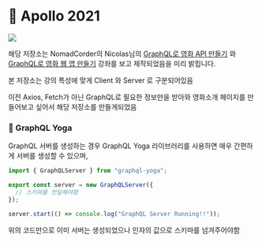 # :rocket: Apollo 2021

<img src="https://yt3.ggpht.com/ytc/AKedOLTUh5DI9RQkZcNRxzVqXMfyO2jB99F1k49ttgFbrA=s88-c-k-c0x00ffffff-no-rj">

해당 저장소는 NomadCorder의 Nicolas님의 <a href="https://nomadcoders.co/graphql-for-beginners/lectures">GraphQL로 영화 API 만들기</a> 와 <a href="https://nomadcoders.co/react-graphql-for-beginners/lectures">GraphQL로 영화 웹 앱 만들기</a> 강좌를 보고 제작되었음을 미리 밝힙니다.

본 저장소는 강의 특성에 맞게 Client 와 Server 로 구분되어있음

이전 Axios, Fetch가 아닌 GraphQL로 필요한 정보만을 받아와 영화소개 페이지를 만들어보고 싶어서 해당 저장소를 만들게되었음

### :running: GraphQL Yoga

GraphQL 서버를 생성하는 경우 GraphQL Yoga 라이브러리를 사용하면 매우 간편하게 서버를 생성할 수 있으며,

```javascript
import { GraphQLServer } from "graphql-yoga";

export const server = new GraphQLServer({
  // 스키마를 전달해야함
});

server.start(() => console.log("GraphQL Server Running!!"));
```

위의 코드만으로 이미 서버는 생성되었으나 인자의 값으로 스키마를 넘겨주어야함
